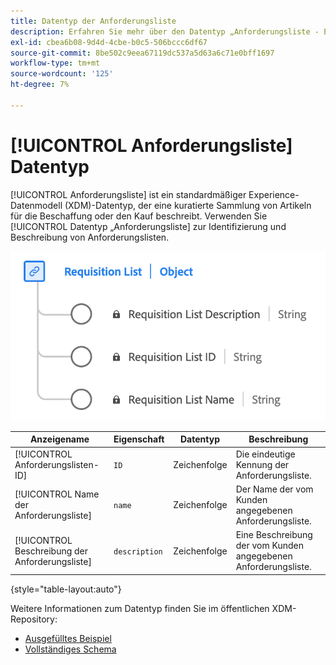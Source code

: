```yaml
---
title: Datentyp der Anforderungsliste
description: Erfahren Sie mehr über den Datentyp „Anforderungsliste - Experience-Datenmodell (XDM)“.
exl-id: cbea6b08-9d4d-4cbe-b0c5-506bccc6df67
source-git-commit: 8be502c9eea67119dc537a5d63a6c71e0bff1697
workflow-type: tm+mt
source-wordcount: '125'
ht-degree: 7%

---
```


# [!UICONTROL Anforderungsliste] Datentyp

[!UICONTROL Anforderungsliste] ist ein standardmäßiger Experience-Datenmodell (XDM)-Datentyp, der eine kuratierte Sammlung von Artikeln für die Beschaffung oder den Kauf beschreibt. Verwenden Sie [!UICONTROL  Datentyp „Anforderungsliste] zur Identifizierung und Beschreibung von Anforderungslisten.

![Diagramm des Datentyps [!UICONTROL Anforderungsliste].](../images/data-types/requisition-list.png)

| Anzeigename | Eigenschaft | Datentyp | Beschreibung |
|---------------------------|-------------------|-----------|--------------------------------------------------|
| [!UICONTROL Anforderungslisten-ID] | `ID` | Zeichenfolge | Die eindeutige Kennung der Anforderungsliste. |
| [!UICONTROL Name der Anforderungsliste] | `name` | Zeichenfolge | Der Name der vom Kunden angegebenen Anforderungsliste. |
| [!UICONTROL Beschreibung der Anforderungsliste] | `description` | Zeichenfolge | Eine Beschreibung der vom Kunden angegebenen Anforderungsliste. |

{style="table-layout:auto"}

Weitere Informationen zum Datentyp finden Sie im öffentlichen XDM-Repository:

* [Ausgefülltes Beispiel](https://github.com/adobe/xdm/blob/master/components/datatypes/requisitionlist.example.1.json)
* [Vollständiges Schema](https://github.com/adobe/xdm/blob/master/components/datatypes/requisitionlist.schema.json)
